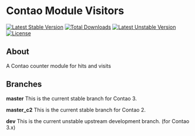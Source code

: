 Contao Module Visitors
======================
[![Latest Stable Version](https://poser.pugx.org/bugbuster/visitors/v/stable.svg)](https://packagist.org/packages/bugbuster/visitors) [![Total Downloads](https://poser.pugx.org/bugbuster/visitors/downloads.svg)](https://packagist.org/packages/bugbuster/visitors) [![Latest Unstable Version](https://poser.pugx.org/bugbuster/visitors/v/unstable.svg)](https://packagist.org/packages/bugbuster/visitors) [![License](https://poser.pugx.org/bugbuster/visitors/license.svg)](https://packagist.org/packages/bugbuster/visitors)

## About

A Contao counter module for hits and visits

## Branches

**master** This is the current stable branch for Contao 3.

**master_c2** This is the current stable branch for Contao 2.

**dev** This is the current unstable upstream development branch. (for Contao 3.x)

